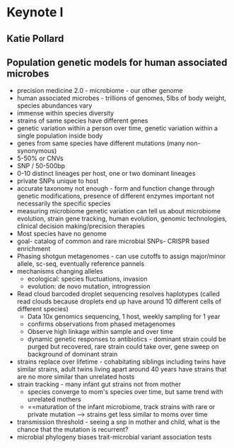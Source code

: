 # Keynote I
## Katie Pollard
## Population genetic models for human associated microbes

* precision medicine 2.0 - microbiome - our other genome
* human associated microbes - trillions of genomes, 5lbs of body weight, species abundances vary
* immense within species diversity
* strains of same species have different genes
* genetic variation within a person over time, genetic variation within a single population inside body
* genes from same species have different mutations (many non-synonymous)
* 5-50% or CNVs
* SNP / 50-500bp
* 0-10 distinct lineages per host, one or two dominant lineages
* private SNPs unique to host
* accurate taxonomy not enough - form and function change through genetic modifications, presence of different enzymes important not necessarily the specific species
* measuring microbiome genetic variation can tell us about microbiome evolution, strain gene tracking, human evolution, genomic technologies, clinical decision making/precision therapies
* Most species have no genome
* goal- catalog of common and rare microbial SNPs- CRISPR based enrichment
* Phasing shotgun metagenomes - can use cutoffs to assign major/minor allele, sc-seq, eventually reference pannels
* mechanisms changing alleles
    - ecological: species fluctuations, invasion
    - evolution: de novo mutation, introgression
* Read cloud barcoded droplet sequencing resolves haplotypes (called read clouds because droplets end up have around 10 different cells of different species)
    - Data 10x genomics sequencing, 1 host, weekly sampling for 1 year
    - confirms observations from phased metagenomes
    - Observe high linkage within sample and over time
    - dynamic genetic responses to antibiotics - dominant strain could be purged but recovered, rare strain could take over, gene sweep on background of dominant strain
* strains replace over lifetime - cohabitating siblings including twins have similar strains, adult twins living apart around 40 years have strains that are no more similar than unrelated hosts
* strain tracking - many infant gut strains not from mother
    - species converge to mom's species over time, but same trend with unrelated mothers
    - ==maturation of the infant microbiome, track strains with rare or private mutation --> strains get less similar to moms over time
* transmission threshold - seeing a snp in mother and child, what is the chance that the mutation is recurrent?
* microbial phylogeny biases trait-microbial variant association tests
